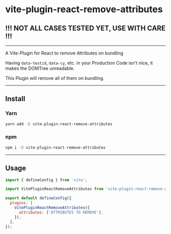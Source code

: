 # vite-plugin-react-remove-attributes

## !!! NOT ALL CASES TESTED YET, USE WITH CARE !!!

---

A Vite-Plugin for React to remove Attributes on bundling

Having `data-testid`, `data-cy`, etc. in your Production Code isn't nice, it makes the DOMTree unreadable.

This Plugin will remove all of them on bundling.

---

## Install

### Yarn

```sh
yarn add -D vite-plugin-react-remove-attributes
```

### npm

```sh
npm i -D vite-plugin-react-remove-attributes
```

---

## Usage

```js
import { defineConfig } from 'vite';

import VitePluginReactRemoveAttributes from 'vite-plugin-react-remove-attributes';

export default defineConfig({
  plugins: [
    VitePluginReactRemoveAttributes({
      attributes: ['ATTRIBUTES TO REMOVE'],
    }),
  ],
});
```
